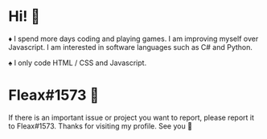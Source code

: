 # Hi! 👋 

♦️ I spend more days coding and playing games. I am improving myself over Javascript. I am interested in software languages ​​such as C# and Python.

 
♠ I only code HTML / CSS and Javascript.




# Fleax#1573 💖



If there is an important issue or project you want to report, please report it to Fleax#1573. Thanks for visiting my profile. See you 👋
